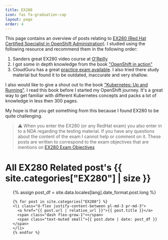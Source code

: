 ```yaml
---
title: EX280
icon: fas fa-graduation-cap
layout: page
order: 4
---
```


This page contains an overview of posts relating to [EX280 (Red Hat Certified Specialist in OpenShift Administration)](https://www.redhat.com/en/services/training/ex280-red-hat-certified-specialist-in-openshift-administration-exam?section=Overview). I studied using the following resource and recommend them in the following order:

1. Sanders great EX280 video course at [O'Reilly](https://learning.oreilly.com/videos/red-hat-openshift/9780137441938/)
2. I got some in depth knowledge from the book ["OpenShift in action"]()
3. CloudGuru has a great [practice exam available](https://acloudguru.com/hands-on-labs/ex280-practice-exam ). I also tried there study material but found it to be outdated, inaccurate and very shallow.

I also would like to give a shout out to the book ["Kubernetes: Up and Running"](https://learning.oreilly.com/library/view/kubernetes-up-and/9781492046523/). I read this book before I started my OpenShift journey. It's a great way to get familiar with different Kubernetes concepts and packs a lot of knowledge in less then 300 pages.

My hope is that you get something from this because I found EX280 to be quite challenging.

> ⚠️ When you enter the EX280 (or any RedHat exam) you also enter in to a NDA regarding the testing material. If you have any questions about the content of the exam I cannot help or comment on it. These posts are written to correspond to the exam objectives that are mentions on [EX280 Exam Objectives](https://www.redhat.com/en/services/training/ex280-red-hat-certified-specialist-in-openshift-administration-exam?section=Objectives)

<div id="page-category">
  <h1 class="pl-lg-2">
    <i class="far fa-folder-open fa-fw text-muted"></i>
      All EX280 Related post's
    <span class="lead text-muted pl-2">{{ site.categories["EX280"] | size }}</span>
  </h1>

  <ul class="post-content pl-0">
    {% assign post_df = site.data.locales[lang].date_format.post.long %}

    {% for post in site.categories["EX280"] %}
    <li class="d-flex justify-content-between pl-md-3 pr-md-3">
      <a href="{{ post.url | relative_url }}">{{ post.title }}</a>
      <span class="dash flex-grow-1"></span>
      <span class="text-muted small">{{ post.date | date: post_df }}</span>
    </li>
    {% endfor %}
  </ul>
</div>
